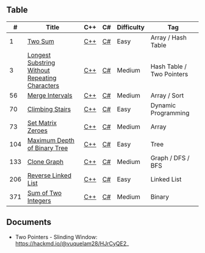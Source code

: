## Table
|  #  |      Title      |     C++    |     C#    |    Difficulty   | Tag  |
|-----|---------------- | ---------------| --------------- | --------------- | -----|
|  1  | [Two Sum](https://leetcode.com/problems/two-sum/description/) | [C++](cpp/001_Two_Sum.cpp) |[C#](csharp/001_Two_Sum.cs) | Easy | Array / Hash Table |
|  3  | [Longest Substring Without Repeating Characters](https://leetcode.com/problems/longest-substring-without-repeating-characters/description/) | [C++](cpp/003_Longest_SubString_Without_Repeating.cpp) |[C#](csharp/003_Longest_SubString_Without_Repeating.cs) | Medium | Hash Table / Two Pointers |
| 56  | [Merge Intervals](https://leetcode.com/problems/merge-intervals/description/) | [C++](cpp/056_Merge_Intervals.cpp) | [C#](csharp/056_Merge_Intervals.cs) | Medium | Array / Sort |
| 70  | [Climbing Stairs](https://leetcode.com/problems/climbing-stairs/description/) | [C++](cpp/070_Climbing_Stairs.cpp) | [C#](csharp/070_Climbing_Stairs.cs) | Easy | Dynamic Programming |
| 73  | [Set Matrix Zeroes](https://leetcode.com/problems/set-matrix-zeroes/description/) | [C++](cpp/073_Set_Matrix_Zeros.cpp) | [C#](csharp/073_Set_Matrix_Zeros.cs) | Medium | Array |
| 104 | [Maximum Depth of Binary Tree](https://leetcode.com/problems/maximum-depth-of-binary-tree/description/) | [C++](cpp/104_Max_Depth_Binary_Tree.cpp) | [C#](csharp/206_Reversed_Linked_list.cs) | Easy | Tree |
| 133 | [Clone Graph](https://leetcode.com/problems/clone-graph/description/) | [C++](cpp/133_Clone_Graph.cpp) |[C#](csharp/133_Clone_Graph.cs) | Medium | Graph / DFS / BFS |
| 206 | [Reverse Linked List](https://leetcode.com/problems/reverse-linked-list/description/) | [C++](cpp/206_Reversed_Linked_List.cpp) |[C#](csharp/206_Reversed_Linked_list.cs) | Easy | Linked List |
| 371 | [Sum of Two Integers](https://leetcode.com/problems/sum-of-two-integers/description/) | [C++](cpp/371_Sum_Two_Integer.cpp) |[C#](csharp/371_Sum_Two_Integer.cs) | Medium | Binary |

## Documents
- Two Pointers - Slinding Window: https://hackmd.io/@vuquelam28/HJrCyQE2_